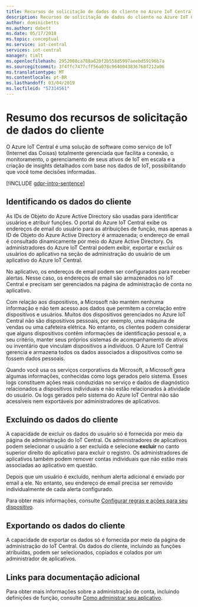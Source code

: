 ```yaml
---
title: Recursos de solicitação de dados do cliente no Azure IoT Central | Microsoft Docs
description: Recursos de solicitação de dados do cliente no Azure IoT Central
author: dominicbetts
ms.author: dobett
ms.date: 05/17/2018
ms.topic: conceptual
ms.service: iot-central
services: iot-central
manager: timlt
ms.openlocfilehash: 2952008ca788a620f2b558d5997aeebd59196b7a
ms.sourcegitcommit: 3f4ffc7477cff56a078c9640043836768f212a06
ms.translationtype: MT
ms.contentlocale: pt-BR
ms.lasthandoff: 03/04/2019
ms.locfileid: "57314561"
---
```

# <a name="summary-of-customer-data-request-features"></a>Resumo dos recursos de solicitação de dados do cliente

O Azure IoT Central é uma solução de software como serviço de IoT (Internet das Coisas) totalmente gerenciada que facilita a conexão, o monitoramento, o gerenciamento de seus ativos de IoT em escala e a criação de insights detalhados com base nos dados de IoT, possibilitando que você tome decisões informadas.

[!INCLUDE [gdpr-intro-sentence](../../includes/gdpr-intro-sentence.md)]

## <a name="identifying-customer-data"></a>Identificando os dados do cliente

As IDs de Objeto do Azure Active Directory são usadas para identificar usuários e atribuir funções. O portal do Azure IoT Central exibe os endereços de email do usuário para as atribuições de função, mas apenas a ID de Objeto do Azure Active Directory é armazenada; o endereço de email é consultado dinamicamente por meio do Azure Active Directory. Os administradores do Azure IoT Central podem exibir, exportar e excluir os usuários do aplicativo na seção de administração do usuário de um aplicativo do Azure IoT Central.

No aplicativo, os endereços de email podem ser configurados para receber alertas. Nesse caso, os endereços de email são armazenados no IoT Central e precisam ser gerenciados na página de administração de conta no aplicativo.

Com relação aos dispositivos, a Microsoft não mantém nenhuma informação e não tem acesso aos dados que permitem a correlação entre dispositivos e usuários. Muitos dos dispositivos gerenciados no Azure IoT Central não são dispositivos pessoais, por exemplo, uma máquina de vendas ou uma cafeteira elétrica. No entanto, os clientes podem considerar que alguns dispositivos contêm informações de identificação pessoal e, a seu critério, manter seus próprios sistemas de acompanhamento de ativos ou inventário que vinculam dispositivos a indivíduos. O Azure IoT Central gerencia e armazena todos os dados associados a dispositivos como se fossem dados pessoais.

Quando você usa os serviços corporativos da Microsoft, a Microsoft gera algumas informações, conhecidas como logs gerados pelo sistema. Esses logs constituem ações reais conduzidas no serviço e dados de diagnóstico relacionados a dispositivos individuais e não estão relacionados à atividade do usuário. Os logs gerados pelo sistema do Azure IoT Central não são acessíveis nem exportáveis por administradores de aplicativos.

## <a name="deleting-customer-data"></a>Excluindo os dados do cliente

A capacidade de excluir os dados do usuário só é fornecida por meio da página de administração do IoT Central. Os administradores de aplicativos podem selecionar o usuário a ser excluída e selecione **excluir** no canto superior direito do aplicativo para excluir o registro. Os administradores de aplicativos também podem remover contas individuais que não estão mais associadas ao aplicativo em questão.

Depois que um usuário é excluído, nenhum alerta adicional é enviado por email a ele. No entanto, seu endereço de email precisa ser removido individualmente de cada alerta configurado.

Para obter mais informações, consulte [Configurar regras e ações para seu dispositivo](tutorial-configure-rules.md).

## <a name="exporting-customer-data"></a>Exportando os dados do cliente

A capacidade de exportar os dados só é fornecida por meio da página de administração do IoT Central. Os dados do cliente, incluindo as funções atribuídas, podem ser selecionados, copiados e colados por um administrador de aplicativos.

## <a name="links-to-additional-documentation"></a>Links para documentação adicional

Para obter mais informações sobre a administração de conta, incluindo definições de função, consulte [Como administrar seu aplicativo](howto-administer.md).
